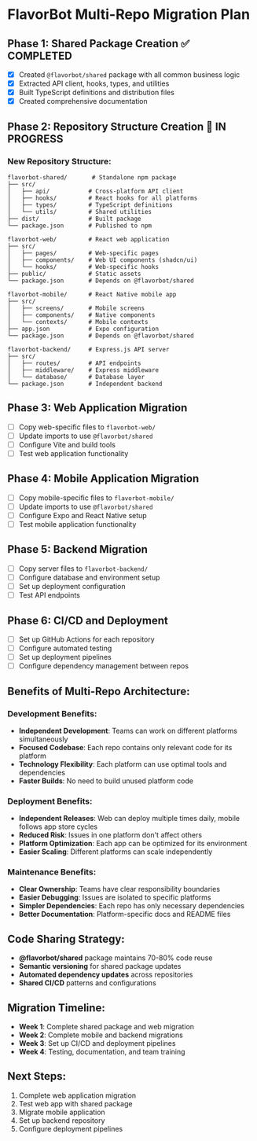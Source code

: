 # FlavorBot Multi-Repo Migration Plan

## Phase 1: Shared Package Creation ✅ COMPLETED
- [x] Created `@flavorbot/shared` package with all common business logic
- [x] Extracted API client, hooks, types, and utilities
- [x] Built TypeScript definitions and distribution files
- [x] Created comprehensive documentation

## Phase 2: Repository Structure Creation 🔄 IN PROGRESS

### New Repository Structure:
```
flavorbot-shared/       # Standalone npm package
├── src/
│   ├── api/           # Cross-platform API client
│   ├── hooks/         # React hooks for all platforms
│   ├── types/         # TypeScript definitions
│   └── utils/         # Shared utilities
├── dist/              # Built package
└── package.json       # Published to npm

flavorbot-web/         # React web application
├── src/
│   ├── pages/         # Web-specific pages
│   ├── components/    # Web UI components (shadcn/ui)
│   └── hooks/         # Web-specific hooks
├── public/            # Static assets
└── package.json       # Depends on @flavorbot/shared

flavorbot-mobile/      # React Native mobile app
├── src/
│   ├── screens/       # Mobile screens
│   ├── components/    # Native components
│   └── contexts/      # Mobile contexts
├── app.json           # Expo configuration
└── package.json       # Depends on @flavorbot/shared

flavorbot-backend/     # Express.js API server
├── src/
│   ├── routes/        # API endpoints
│   ├── middleware/    # Express middleware
│   └── database/      # Database layer
└── package.json       # Independent backend
```

## Phase 3: Web Application Migration
- [ ] Copy web-specific files to `flavorbot-web/`
- [ ] Update imports to use `@flavorbot/shared`
- [ ] Configure Vite and build tools
- [ ] Test web application functionality

## Phase 4: Mobile Application Migration
- [ ] Copy mobile-specific files to `flavorbot-mobile/`
- [ ] Update imports to use `@flavorbot/shared`
- [ ] Configure Expo and React Native setup
- [ ] Test mobile application functionality

## Phase 5: Backend Migration
- [ ] Copy server files to `flavorbot-backend/`
- [ ] Configure database and environment setup
- [ ] Set up deployment configuration
- [ ] Test API endpoints

## Phase 6: CI/CD and Deployment
- [ ] Set up GitHub Actions for each repository
- [ ] Configure automated testing
- [ ] Set up deployment pipelines
- [ ] Configure dependency management between repos

## Benefits of Multi-Repo Architecture:

### Development Benefits:
- **Independent Development**: Teams can work on different platforms simultaneously
- **Focused Codebase**: Each repo contains only relevant code for its platform
- **Technology Flexibility**: Each platform can use optimal tools and dependencies
- **Faster Builds**: No need to build unused platform code

### Deployment Benefits:
- **Independent Releases**: Web can deploy multiple times daily, mobile follows app store cycles
- **Reduced Risk**: Issues in one platform don't affect others
- **Platform Optimization**: Each app can be optimized for its environment
- **Easier Scaling**: Different platforms can scale independently

### Maintenance Benefits:
- **Clear Ownership**: Teams have clear responsibility boundaries
- **Easier Debugging**: Issues are isolated to specific platforms
- **Simpler Dependencies**: Each repo has only necessary dependencies
- **Better Documentation**: Platform-specific docs and README files

## Code Sharing Strategy:
- **@flavorbot/shared** package maintains 70-80% code reuse
- **Semantic versioning** for shared package updates
- **Automated dependency updates** across repositories
- **Shared CI/CD** patterns and configurations

## Migration Timeline:
- **Week 1**: Complete shared package and web migration
- **Week 2**: Complete mobile and backend migrations
- **Week 3**: Set up CI/CD and deployment pipelines
- **Week 4**: Testing, documentation, and team training

## Next Steps:
1. Complete web application migration
2. Test web app with shared package
3. Migrate mobile application
4. Set up backend repository
5. Configure deployment pipelines